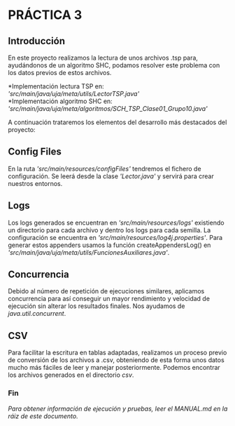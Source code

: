 # PRÁCTICA 3

## Introducción

En este proyecto realizamos la lectura de unos archivos .tsp para, ayudándonos de un algoritmo SHC, 
podamos resolver este problema con los datos previos de estos archivos.

*Implementación lectura TSP en: _'src/main/java/uja/meta/utils/LectorTSP.java'_  
*Implementación algoritmo SHC en: _'src/main/java/uja/meta/algoritmos/SCH_TSP_Clase01_Grupo10.java'_

A continuación trataremos los elementos del desarrollo más destacados del proyecto:

## Config Files

En la ruta _'src/main/resources/configFiles'_ tendremos el fichero de configuración.
Se leerá desde la clase _'Lector.java'_ y servirá para crear nuestros entornos.

## Logs

Los logs generados se encuentran en _'src/main/resources/logs'_ existiendo un directorio para cada archivo 
y dentro los logs para cada semilla. La configuración se encuentra en _'src/main/resources/log4j.properties'_.
Para generar estos appenders usamos la función createAppendersLog() en _'src/main/java/uja/meta/utils/FuncionesAuxiliares.java'_.

## Concurrencia

Debido al número de repetición de ejecuciones similares, aplicamos concurrencia para 
así conseguir un mayor rendimiento y velocidad de ejecución sin alterar los resultados finales. 
Nos ayudamos de _java.util.concurrent_.

## CSV

Para facilitar la escritura en tablas adaptadas, realizamos un proceso previo de conversión de 
los archivos a .csv, obteniendo de esta forma unos datos mucho más fáciles de leer y manejar posteriormente. 
Podemos encontrar los archivos generados en el directorio _csv_.


### Fin
_Para obtener información de ejecución y pruebas, leer el MANUAL.md en la ráiz de este documento._
